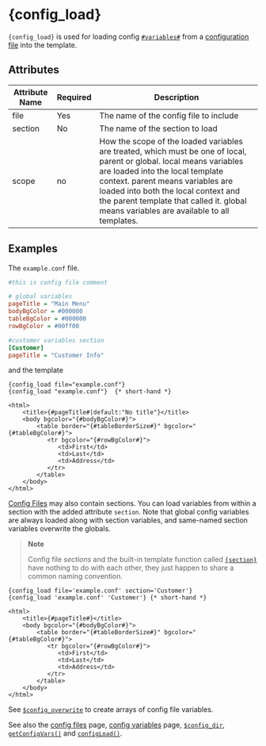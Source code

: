 # {config_load}

`{config_load}` is used for loading config
[`#variables#`](#language.config.variables) from a [configuration file](#config.files) into the template.

## Attributes

| Attribute Name | Required | Description                                                                                                                                                                                                                                                                                                                     |
|----------------|----------|---------------------------------------------------------------------------------------------------------------------------------------------------------------------------------------------------------------------------------------------------------------------------------------------------------------------------------|
| file           | Yes      | The name of the config file to include                                                                                                                                                                                                                                                                                          |
| section        | No       | The name of the section to load                                                                                                                                                                                                                                                                                                 |
| scope          | no       | How the scope of the loaded variables are treated, which must be one of local, parent or global. local means variables are loaded into the local template context. parent means variables are loaded into both the local context and the parent template that called it. global means variables are available to all templates. |

## Examples

The `example.conf` file.

```ini
#this is config file comment

# global variables
pageTitle = "Main Menu"
bodyBgColor = #000000
tableBgColor = #000000
rowBgColor = #00ff00

#customer variables section
[Customer]
pageTitle = "Customer Info"
```

and the template

```smarty
{config_load file="example.conf"}
{config_load "example.conf"}  {* short-hand *}

<html>
    <title>{#pageTitle#|default:"No title"}</title>
    <body bgcolor="{#bodyBgColor#}">
        <table border="{#tableBorderSize#}" bgcolor="{#tableBgColor#}">
           <tr bgcolor="{#rowBgColor#}">
              <td>First</td>
              <td>Last</td>
              <td>Address</td>
           </tr>
        </table>
    </body>
</html>
```

[Config Files](#config.files) may also contain sections. You can load
variables from within a section with the added attribute `section`. Note
that global config variables are always loaded along with section
variables, and same-named section variables overwrite the globals.

> **Note**
>
> Config file *sections* and the built-in template function called
> [`{section}`](../language-builtin-functions/language-function-section.md) have nothing to do with each
> other, they just happen to share a common naming convention.

```smarty
{config_load file='example.conf' section='Customer'}
{config_load 'example.conf' 'Customer'} {* short-hand *}

<html>
    <title>{#pageTitle#}</title>
    <body bgcolor="{#bodyBgColor#}">
        <table border="{#tableBorderSize#}" bgcolor="{#tableBgColor#}">
           <tr bgcolor="{#rowBgColor#}">
              <td>First</td>
              <td>Last</td>
              <td>Address</td>
           </tr>
        </table>
    </body>
</html>
```

See [`$config_overwrite`](../../programmers/api-variables/variable-config-overwrite.md) to create arrays
of config file variables.

See also the [config files](../config-files.md)
page, [config variables](../language-variables/language-config-variables.md) page,
[`$config_dir`](../../programmers/api-variables/variable-config-dir.md),
[`getConfigVars()`](../../programmers/api-functions/api-get-config-vars.md) and
[`configLoad()`](../../programmers/api-functions/api-config-load.md).
